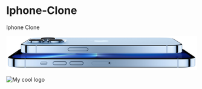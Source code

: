 # Iphone-Clone
 Iphone Clone
 
 ![Optional Text](./img/iphone_blue.jpg)

<img src="/docs/iphone_blue.jpg" alt="My cool logo"/>
